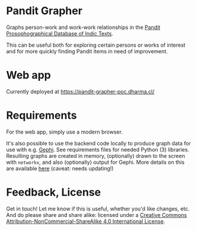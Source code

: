 # Pandit Grapher

Graphs person-work and work-work relationships in the [Pandit Prosophographical Database of Indic Texts](https://www.panditproject.org/).

This can be useful both for exploring certain persons or works of interest and for more quickly finding Pandit items in need of improvement.

# Web app

Currently deployed at https://pandit-grapher-poc.dharma.cl/

# Requirements

For the web app, simply use a modern browser.

It's also possible to use the backend code locally to produce graph data for use with e.g. [Gephi](https://gephi.org/). See requirements files for needed Python (3) libraries.
Resulting graphs are created in memory, (optionally) drawn to the screen with `networkx`, and also (optionally) output for Gephi.
More details on this are available <a href="https://github.com/tylergneill/pandit_grapher/tree/v2/local_use_manual.md">here</a> (caveat: needs updating!)

# Feedback, License

Get in touch! Let me know if this is useful, whether you'd like changes, etc. 
And do please share and share alike: licensed under a [Creative Commons Attribution-NonCommercial-ShareAlike 4.0 International License](https://creativecommons.org/licenses/by-nc-sa/4.0/deed.en).